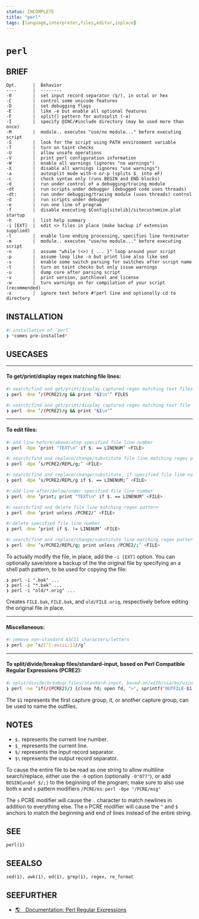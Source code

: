 ```yaml
---
status: INCOMPLETE
title: "perl"
tags: [language,interpreter,files,editor,inplace]
---
```


# `perl`

## BRIEF

    Opt.      |  Behavior
    ----      |  --------
    -0        |  set input record separator ($/), in octal or hex
    -C        |  control some unicode features
    -D        |  set debugging flags
    -E        |  like -e but enable all optional features
    -F        |  split() pattern for autosplit (-a)
    -I        |  specify @INC/#include directory (may be used more than once)
    -M        |  module.. executes "use/no module..." before executing script
    -S        |  look for the script using PATH environment variable
    -T        |  turn on taint checks
    -U        |  allow unsafe operations
    -V        |  print perl configuration information
    -W        |  enable all warnings (ignores "no warnings")
    -X        |  disable all warnings (ignores "use warnings")
    -a        |  autosplit mode with-n or-p (splits $_ into eF)
    -c        |  check syntax only (runs BEGIN and END blocks)
    -d        |  run under control of a debugging/tracing module
    -dt       |  run scripts under debugger (debugged code uses threads)
    -dt:      |  run under debugging/tracing module (uses threads) control
    -d        |  run scripts under debugger
    -e        |  run one line of program
    -f        |  disable executing $Config{sitelib}/sitecustomize.plat startup
    -h        |  list help summary
    -i [EXT]  |  edit <> files in place (make backup if extension supplied)
    -l        |  enable line ending processing, specifies line terminator
    -m        |  module.. executes "use/no module..." before executing script
    -n        |  assume "while (<>) { ... }" loop around your script
    -p        |  assume loop like -n but print line also like sed
    -s        |  enable some switch parsing for switches after script name
    -t        |  turn on taint checks but only issue warnings
    -u        |  dump core after parsing script
    -v        |  print version, patchlevel and license
    -w        |  turn warnings on for compilation of your script (recommended)
    -x        |  ignore text before #!perl line and optionally cd to directory

## INSTALLATION


```bash
#ℹ︎ installation of `perl`
❯ *comes pre-installed*
```


## USECASES

----
#### To get/print/display regex matching file lines:


```bash
#ℹ︎ search/find and get/print/display captured regex matching text files lines
❯ perl -0ne ’/(PCRE2)/g && print "$1\n"’ FILES
```



```bash
#ℹ︎ search/find and get/print/display captured regex matching text file line, across standard input, keeping only captured match
❯ perl -0ne ’/(PCRE2)/g && print "$1\n"’
```


----
#### To edit files:


```bash
#ℹ︎ add line before/above/atop specified file line number
❯ perl -0pe ’print "TEXT\n" if $. == LINENUM’ <FILE>
```



```bash
#ℹ︎ search/find and replace/change/substitute file line matching regex pattern
❯ perl -0pe ’s/PCRE2/REPL/g;’ <FILE>
```



```bash
#ℹ︎ search/find and replace/change/substitute, if specified file line number
❯ perl -0pe ’s/PCRE2/REPL/g if $. == LINENUM;’ <FILE>
```



```bash
#ℹ︎ add line after/below/under specified file line number
❯ perl -0ne ’print; print "TEXT\n" if $. == LINENUM’ <FILE>
```



```bash
#ℹ︎ search/find and delete file line matching regex pattern
❯ perl -0ne ’print unless /PCRE2/’ <FILE>
```



```bash
#ℹ︎ delete specified file line number
❯ perl -0ne ’print if $. != LINENUM’ <FILE>
```



```bash
#ℹ︎ search/find and replace/change/substitute line matching regex pattern, and delete line matching regex pattern
❯ perl -0ne ’s/PCRE2/REPL/g; print unless /PCRE2/;’ <FILE>
```


To actually modify the file, in place, add the `-i [EXT]` option. You can optionally save/store a backup of the the original file by specifying an a shell path pattern, to be used for copying the file:

    ❯ perl -i ".bak" ...
    ❯ perl -i "*.bak" ...
    ❯ perl -i "old/*.orig" ...

Creates `FILE.bak`, `FILE.bak`, and `old/FILE.orig`, respectively before editing the original file in place.

----
#### Miscellaneous:


```bash
#ℹ︎ remove non-standard ASCII characters/letters
❯ perl -pe ’s/[^[:ascii:]]//g’
```


----
#### To split/divide/breakup files/standard-input, based on Perl Compatible Regular Expressions (PCRE2):


```bash
#ℹ︎ split/divide/breakup files/standard-input, based-on/with/via/by/using Perl Compatible Regular Expressions (PCRE2)
❯ perl -ne ’if(/(PCRE2)/) {close fd; open fd, ">", sprintf("OUTFILE-$1.c");} print fd’ INFILE
```


The `$1` represents the first capture group, it, or another capture group, can be used to name the outfiles.


## NOTES

- `$.` represents the current line number.
- `$_` represents the current line.
- `$/` represents the input record separator.
- `$\` represents the output record separator.

To cause the entire file to be read as one string to allow multiline search/replace, either use the `-0` option (optionally `-0"077"`), or add `BEGIN{undef $/;}` to the beginning of the program; make sure to also use both `m` and `s` pattern modifiers `/PCRE/ms`: `perl -0pe "/PCRE/msg"`

The `s` PCRE modifier will cause the `.` character to match newlines in addition to everything else. The `m` PCRE modifier will cause the `^` and `$` anchors to match the beginning and end of lines instead of the entire string.

## SEE

    perl(1)

## SEEALSO

    sed(1), awk(1), ed(1), grep(1), regex, re_format

## SEEFURTHER

- [🌎 Documentation: Perl Regular Expressions](https://perldoc.perl.org/perlre)
